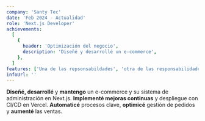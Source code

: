 ```yaml
---
company: 'Santy Tec'
date: 'Feb 2024 - Actualidad'
role: 'Next.js Developer'
achievements:
  [
    {
      header: 'Optimización del negocio',
      description: 'Diseñé y desarrollé un e-commerce',
    },
  ]
features: ['Una de las repsonsabildades', 'otra de las responsabilidades']
infoUrl: ''
---
```

**Diseñé, desarrollé** y **mantengo** un e-commerce y su sistema de administración en Next.js. **Implementé mejoras continuas** y despliegue con CI/CD en Vercel. **Automaticé** procesos clave, **optimicé** gestión de pedidos y **aumenté** las ventas.
